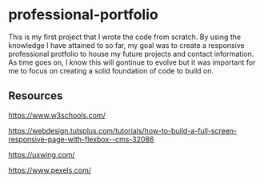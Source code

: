 # professional-portfolio

This is my first project that I wrote the code from scratch. By using the knowledge I have attained to so far, my goal was to create a responsive professional protfolio to house my future projects and contact information. As time goes on, I know this will gontinue to evolve but it was important for me to focus on creating a solid foundation of code to build on. 

## Resources

https://www.w3schools.com/

https://webdesign.tutsplus.com/tutorials/how-to-build-a-full-screen-responsive-page-with-flexbox--cms-32086

https://uxwing.com/

https://www.pexels.com/